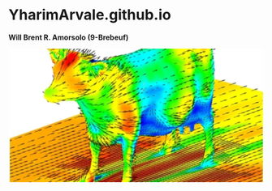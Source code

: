 # YharimArvale.github.io
**Will Brent R. Amorsolo (9-Brebeuf)**

![Aerodynamics of a cow](honestly.jpg)

